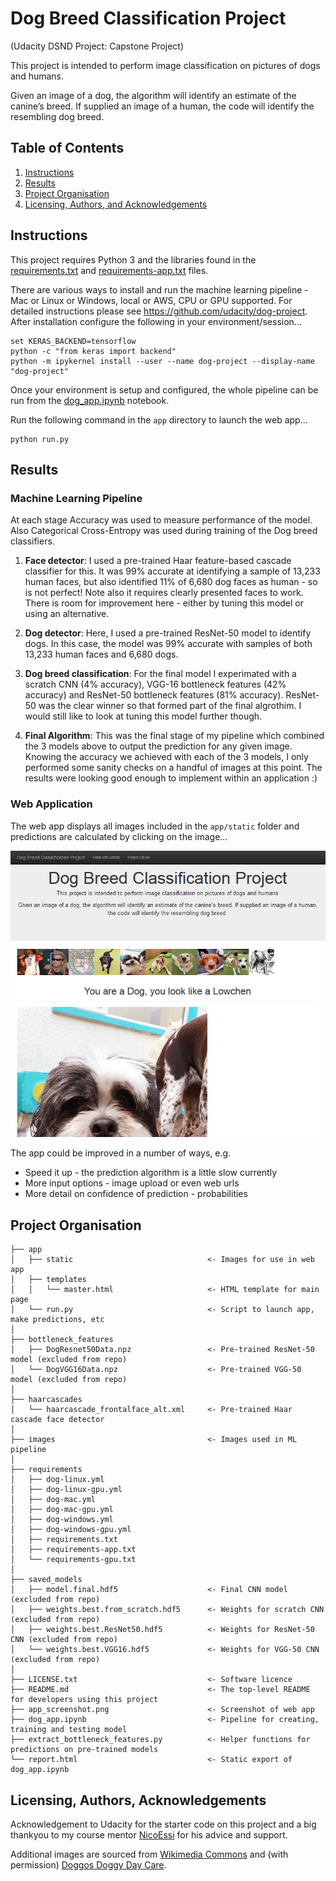 # Dog Breed Classification Project
 (Udacity DSND Project: Capstone Project)

This project is intended to perform image classification on pictures of dogs and humans.

Given an image of a dog, the algorithm will identify an estimate of the canine’s breed.  If supplied an image of a human, the code will identify the resembling dog breed.




## Table of Contents

1. [Instructions](#instructions)
2. [Results](#results)
3. [Project Organisation](#project)
5. [Licensing, Authors, and Acknowledgements](#licensing)




## Instructions <a name="instructions"></a>

This project requires Python 3 and the libraries found in the [requirements.txt](requirements/requirements.txt) and [requirements-app.txt](requirements/requirements-app.txt) files.

There are various ways to install and run the machine learning pipeline - Mac or Linux or Windows, local or AWS, CPU or GPU supported. For detailed instructions please see https://github.com/udacity/dog-project. After installation configure the following in your environment/session...

```
set KERAS_BACKEND=tensorflow
python -c "from keras import backend"
python -m ipykernel install --user --name dog-project --display-name "dog-project"
```

Once your environment is setup and configured, the whole pipeline can be run from the [dog_app.ipynb](dog_app.ipynb) notebook.

Run the following command in the `app` directory to launch the web app...

```
python run.py
```




## Results <a name="results"></a>

### Machine Learning Pipeline

At each stage Accuracy was used to measure performance of the model. Also Categorical Cross-Entropy was used during training of the Dog breed classifiers.

1. **Face detector**: I used a pre-trained Haar feature-based cascade classifier for this. It was 99% accurate at identifying a sample of 13,233 human faces, but also identified 11% of 6,680 dog faces as human - so is not perfect! Note also it requires clearly presented faces to work. There is room for improvement here - either by tuning this model or using an alternative.

2. **Dog detector**: Here, I used a pre-trained ResNet-50 model to identify dogs. In this case, the model was 99% accurate with samples of both 13,233 human faces and 6,680 dogs.

3. **Dog breed classification**: For the final model I experimated with a scratch CNN (4% accuracy), VGG-16 bottleneck features (42% accuracy) and ResNet-50 bottleneck features (81% accuracy). ResNet-50 was the clear winner so that formed part of the final algrothim. I would still like to look at tuning this model further though.

4. **Final Algorithm**: This was the final stage of my pipeline which combined the 3 models above to output the prediction for any given image. Knowing the accuracy we achieved with each of the 3 models, I only performed some sanity checks on a handful of images at this point. The results were looking good enough to implement within an application :)

### Web Application

The web app displays all images included in the `app/static` folder and predictions are calculated by clicking on the image...

![Web app in action](app_screenshot.png)

The app could be improved in a number of ways, e.g.
* Speed it up - the prediction algorithm is a little slow currently
* More input options - image upload or even web urls
* More detail on confidence of prediction - probabilities


## Project Organisation <a name="project"></a>


    ├── app                   
    │   ├── static                              <- Images for use in web app
    │   ├── templates                            
    │   │   └── master.html                     <- HTML template for main page
    │   └── run.py                              <- Script to launch app, make predictions, etc
    │
    ├── bottleneck_features
    │   ├── DogResnet50Data.npz                 <- Pre-trained ResNet-50 model (excluded from repo)
    │   └── DogVGG16Data.npz                    <- Pre-trained VGG-50 model (excluded from repo)
    │
    ├── haarcascades                             
    │   └── haarcascade_frontalface_alt.xml     <- Pre-trained Haar cascade face detector
    │
    ├── images                                  <- Images used in ML pipeline
    │
    ├── requirements                   
    │   ├── dog-linux.yml   
    │   ├── dog-linux-gpu.yml   
    │   ├── dog-mac.yml   
    │   ├── dog-mac-gpu.yml   
    │   ├── dog-windows.yml   
    │   ├── dog-windows-gpu.yml   
    │   ├── requirements.txt
    │   ├── requirements-app.txt
    │   └── requirements-gpu.txt
    │
    ├── saved_models
    │   ├── model.final.hdf5                    <- Final CNN model (excluded from repo)
    │   ├── weights.best.from_scratch.hdf5      <- Weights for scratch CNN (excluded from repo)
    │   ├── weights.best.ResNet50.hdf5          <- Weights for ResNet-50 CNN (excluded from repo)
    │   └── weights.best.VGG16.hdf5             <- Weights for VGG-50 CNN (excluded from repo)
    │
    ├── LICENSE.txt                             <- Software licence
    ├── README.md                               <- The top-level README for developers using this project
    ├── app_screenshot.png                      <- Screenshot of web app
    ├── dog_app.ipynb                           <- Pipeline for creating, training and testing model
    ├── extract_bottleneck_features.py          <- Helper functions for predictions on pre-trained models
    └── report.html                             <- Static export of dog_app.ipynb




## Licensing, Authors, Acknowledgements <a name="licensing"></a>

Acknowledgement to Udacity for the starter code on this project and a big thankyou to my course mentor [NicoEssi](https://github.com/NicoEssi) for his advice and support.

Additional images are sourced from [Wikimedia Commons](https://commons.wikimedia.org/wiki/) and (with permission) [Doggos Doggy Day Care](https://www.facebook.com/doggosdoggydaycaredromore/).
